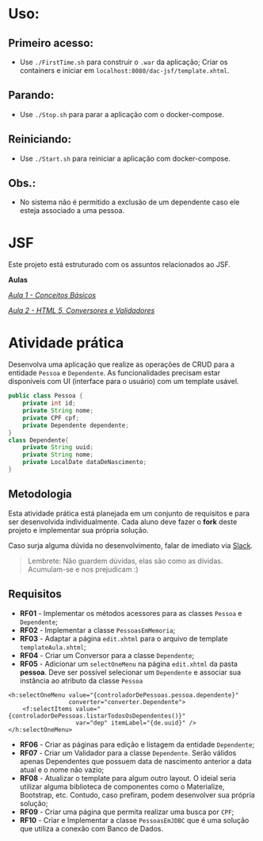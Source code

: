 # Uso:

## Primeiro acesso:
* Use `./FirstTime.sh` para construir o `.war` da aplicação; Criar os containers e iniciar em `localhost:8080/dac-jsf/template.xhtml`.
## Parando:
* Use `./Stop.sh` para parar a aplicação com o docker-compose.
## Reiniciando:
* Use `./Start.sh` para reiniciar a aplicação com docker-compose.
## Obs.:
* No sistema não é permitido a exclusão de um dependente caso ele esteja associado a uma pessoa.

# JSF

Este projeto está estruturado com os assuntos relacionados ao JSF.

**Aulas**

*[Aula 1 - Conceitos Básicos ](https://github.com/ifpb-disciplinas-2019-1/dac-jsf/commit/691120c79626852cafb07edaad7851278c493c20)*

*[Aula 2 - HTML 5, Conversores e Validadores ](https://github.com/ifpb-disciplinas-2019-1/dac-jsf/commit/491438e20057acda0cd627b4bceb373036a9f66e)*


# Atividade prática

Desenvolva uma aplicação que realize as operações de CRUD para a entidade `Pessoa` e `Dependente`. 
As funcionalidades precisam estar disponíveis com UI (interface para o usuário) com um template usável.

```java
public class Pessoa {
    private int id;
    private String nome;
    private CPF cpf;
    private Dependente dependente;
}
class Dependente{
    private String uuid;
    private String nome;
    private LocalDate dataDeNascimento;
}
```
## Metodologia

Esta atividade prática está planejada em um conjunto de requisitos e para ser desenvolvida individualmente. 
Cada aluno deve fazer o __fork__ deste projeto e implementar sua própria solução. 

Caso surja alguma dúvida no desenvolvimento, falar de imediato via [Slack](https://ifpb-dac-20191.slack.com/messages/CHZGZMM17/). 
> Lembrete: Não guardem dúvidas, elas são como as dívidas. Acumulam-se e nos prejudicam :)
 

## Requisitos

* **RF01** - Implementar os métodos acessores para as classes `Pessoa` e `Dependente`; 
* **RF02** - Implementar a classe `PessoasEmMemoria`; 
* **RF03** - Adaptar a página `edit.xhtml` para o arquivo de template `templateAula.xhtml`; 
* **RF04** - Criar um Conversor para a classe `Dependente`; 
* **RF05** - Adicionar um `selectOneMenu` na página `edit.xhtml` da pasta __pessoa__. 
Deve ser possível selecionar um `Dependente` e associar sua instância ao atributo da classe `Pessoa` 
```
<h:selectOneMenu value="{controladorDePessoas.pessoa.dependente}" 
                 converter="converter.Dependente">
    <f:selectItems value="{controladorDePessoas.listarTodosOsDependentes()}"
                   var="dep" itemLabel="{de.uuid}" />
</h:selectOneMenu>
```
* **RF06** - Criar as páginas para edição e listagem da entidade `Dependente`; 
* **RF07** - Criar um Validador para a classe `Dependente`. Serão válidos apenas Dependentes que possuem data de nascimento anterior a data atual e o nome não vazio; 
* **RF08** - Atualizar o template para algum outro layout. O ideial seria utilizar alguma biblioteca de componentes como o Materialize, Bootstrap, etc. 
Contudo, caso prefiram, podem desenvolver sua própria solução; 
* **RF09** - Criar uma página que permita realizar uma busca por `CPF`; 
* **RF10** - Criar e Implementar a classe `PessoasEmJDBC` que é uma solução que utiliza a conexão com Banco de Dados. 